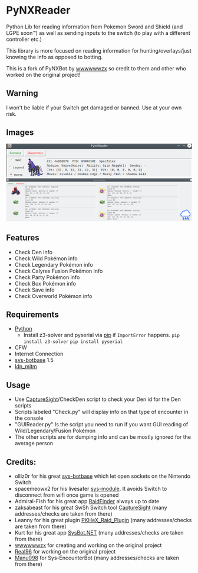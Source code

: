 # PyNXReader
 Python Lib for reading information from Pokemon Sword and Shield (and LGPE soon™) as well as sending inputs to the switch (to play with a different controller etc.)

 This library is more focused on reading information for hunting/overlays/just knowing the info as opposed to botting.

 This is a fork of PyNXBot by [wwwwwwzx](https://github.com/wwwwwwzx) so credit to them and other who worked on the original project!

## Warning
 I won't be liable if your Switch get damaged or banned. Use at your own risk.

## Images
 ![PyNXReader](./PyNXReader_Screenshot.png)
 ![OverworldReader](./OverworldReader_Screenshot.png)

## Features
 * Check Den info
 * Check Wild Pokémon info
 * Check Legendary Pokémon info
 * Check Calyrex Fusion Pokémon info
 * Check Party Pokémon info
 * Check Box Pokémon info
 * Check Save info
 * Check Overworld Pokémon info

## Requirements
* [Python](https://www.python.org/downloads/)
	* Install z3-solver and pyserial via [pip](https://pip.pypa.io/en/stable/) if `ImportError` happens.
	   `pip install z3-solver` 
	   `pip install pyserial`
* CFW
* Internet Connection
* [sys-botbase](https://github.com/olliz0r/sys-botbase) 1.5
* [ldn_mitm](https://github.com/spacemeowx2/ldn_mitm)

## Usage
* Use [CaptureSight](https://github.com/zaksabeast/CaptureSight/)/CheckDen script to check your Den id for the Den scripts
* Scripts labeled "Check<name>.py" will display info on that type of encounter in the console
* "GUIReader.py" Is the script you need to run if you want GUI reading of Wild/Legendary/Fusion Pokémon
* The other scripts are for dumping info and can be mostly ignored for the average person

## Credits:
* olliz0r for his great [sys-botbase](https://github.com/olliz0r/sys-botbase) which let open sockets on the Nintendo Switch
* spacemeowx2 for his livesafer [sys-module](https://github.com/spacemeowx2/ldn_mitm). It avoids Switch to disconnect from wifi once game is opened
* Admiral-Fish for his great app [RaidFinder](https://github.com/Admiral-Fish/RaidFinder) always up to date
* zaksabeast for his great SwSh Switch tool [CaptureSight](https://github.com/zaksabeast/CaptureSight/) (many addresses/checks are taken from there)
* Leanny for his great plugin [PKHeX_Raid_Plugin](https://github.com/Leanny/PKHeX_Raid_Plugin/tree/master/PKHeX_Raid_Plugin) (many addresses/checks are taken from there)
* Kurt for his great app [SysBot.NET](https://github.com/kwsch/SysBot.NET) (many addresses/checks are taken from there)
* [wwwwwwzx](https://github.com/wwwwwwzx) for creating and working on the original project
* [Real96](https://github.com/Real96) for working on the original project
* [Manu098](https://github.com/Manu098vm/) for Sys-EncounterBot (many addresses/checks are taken from there)